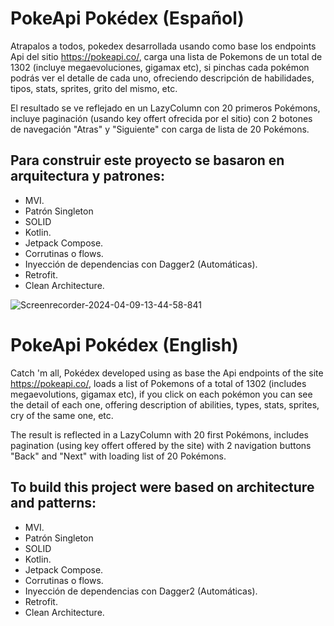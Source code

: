 # PokeApi Pokédex (Español)

Atrapalos a todos, pokedex desarrollada usando como base los endpoints Api del sitio https://pokeapi.co/, carga una lista de Pokemons de un total de 1302 (incluye megaevoluciones, gigamax etc), si pinchas cada pokémon podrás ver el detalle de cada uno, ofreciendo descripción de habilidades, tipos, stats, sprites, grito del mismo, etc.

El resultado se ve reflejado en un LazyColumn con 20 primeros Pokémons, incluye paginación (usando key offert ofrecida por el sitio) con 2 botones de navegación "Atras" y "Siguiente" con carga de lista de 20 Pokémons.

## Para construir este proyecto se basaron en arquitectura y patrones:

- MVI.
- Patrón Singleton
- SOLID
- Kotlin.
- Jetpack Compose.
- Corrutinas o flows.
- Inyección de dependencias con Dagger2 (Automáticas).
- Retrofit.
- Clean Architecture.

![Screenrecorder-2024-04-09-13-44-58-841](https://github.com/NicolasAvilaB/PokeApiPokedex/assets/36216299/29463f29-092f-4b7d-86db-a8fb50a7e3c2)


# PokeApi Pokédex (English)

Catch 'm all, Pokédex developed using as base the Api endpoints of the site https://pokeapi.co/, loads a list of Pokemons of a total of 1302 (includes megaevolutions, gigamax etc), if you click on each pokémon you can see the detail of each one, offering description of abilities, types, stats, sprites, cry of the same one, etc.

The result is reflected in a LazyColumn with 20 first Pokémons, includes pagination (using key offert offered by the site) with 2 navigation buttons "Back" and "Next" with loading list of 20 Pokémons.

## To build this project were based on architecture and patterns:

- MVI.
- Patrón Singleton
- SOLID
- Kotlin.
- Jetpack Compose.
- Corrutinas o flows.
- Inyección de dependencias con Dagger2 (Automáticas).
- Retrofit.
- Clean Architecture.